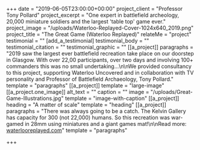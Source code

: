 +++
date = "2019-06-05T23:00:00+00:00"
project_client = "Professor Tony Pollard"
project_excerpt = "One expert in battlefield archeology, 20,000 miniature soldiers and the largest 'table top' game ever."
project_image = "/uploads/Waterloo-Replayed-Cover-1024x640_2019.png"
project_title = "The Great Game (Waterloo Replayed)"
relateMe = "project"
testimonial = ""
[add_a_testimonial]
testimonial_body = ""
testimonial_citation = ""
testimonial_graphic = ""
[[a_project]]
paragraphs = "2019 saw the largest ever battlefield recreation take place on our doorstep in Glasgow. With over 22,00 participants, over two days and involving 100+ commanders this was no small undertaking...\n\nWe provided consultancy to this project, supporting Waterloo Uncovered and in collaboration with TV personality and Professor of Battlefield Archaeology, Tony Pollard."
template = "paragraphs"
[[a_project]]
template = "large-image"
[[a_project.one_image]]
alt_text = ""
caption = ""
image = "/uploads/Great-Game-Illustrations.jpg"
template = "image-with-caption"
[[a_project]]
heading = "A matter of scale"
template = "heading"
[[a_project]]
paragraphs = "There was always going to be a catch. The Kelvin Gallery has capacity for 300 (not 22,000) humans. So this recreation was war-gamed in 28mm using miniatures and a giant games mat!\n\nRead more: [waterlooreplayed.com](http://www.waterlooreplayed.com/)"
template = "paragraphs"

+++
